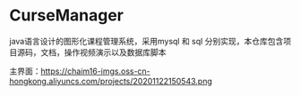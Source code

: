 # CurseManager

java语言设计的图形化课程管理系统，采用mysql 和 sql 分别实现，本仓库包含项目源码，文档，操作视频演示以及数据库脚本

主界面：https://chaim16-imgs.oss-cn-hongkong.aliyuncs.com/projects/20201122150543.png
